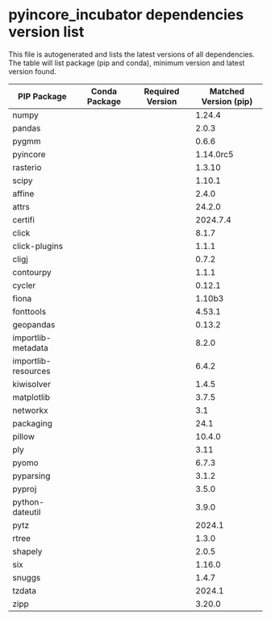 # pyincore_incubator dependencies version list

This file is autogenerated and lists the latest versions of all dependencies. The table will list package (pip and conda), minimum version and latest version found.

| PIP Package | Conda Package | Required Version | Matched Version (pip) |
|-------------|---------------|------------------|-----------------------|
| numpy | | | 1.24.4 |
| pandas | | | 2.0.3 |
| pygmm | | | 0.6.6 |
| pyincore | | | 1.14.0rc5 |
| rasterio | | | 1.3.10 |
| scipy | | | 1.10.1 |
| affine | | | 2.4.0 |
| attrs | | | 24.2.0 |
| certifi | | | 2024.7.4 |
| click | | | 8.1.7 |
| click-plugins | | | 1.1.1 |
| cligj | | | 0.7.2 |
| contourpy | | | 1.1.1 |
| cycler | | | 0.12.1 |
| fiona | | | 1.10b3 |
| fonttools | | | 4.53.1 |
| geopandas | | | 0.13.2 |
| importlib-metadata | | | 8.2.0 |
| importlib-resources | | | 6.4.2 |
| kiwisolver | | | 1.4.5 |
| matplotlib | | | 3.7.5 |
| networkx | | | 3.1 |
| packaging | | | 24.1 |
| pillow | | | 10.4.0 |
| ply | | | 3.11 |
| pyomo | | | 6.7.3 |
| pyparsing | | | 3.1.2 |
| pyproj | | | 3.5.0 |
| python-dateutil | | | 3.9.0 |
| pytz | | | 2024.1 |
| rtree | | | 1.3.0 |
| shapely | | | 2.0.5 |
| six | | | 1.16.0 |
| snuggs | | | 1.4.7 |
| tzdata | | | 2024.1 |
| zipp | | | 3.20.0 |

